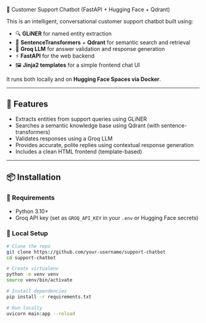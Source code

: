  🧠 Customer Support Chatbot (FastAPI + Hugging Face + Qdrant)

This is an intelligent, conversational customer support chatbot built using:

- 🔍 **GLiNER** for named entity extraction
- 🧠 **SentenceTransformers** + **Qdrant** for semantic search and retrieval
- 🤖 **Groq LLM** for answer validation and response generation
- ⚡ **FastAPI** for the web backend
- 🖼️ **Jinja2 templates** for a simple frontend chat UI

It runs both locally and on **Hugging Face Spaces via Docker**.

---

## 🚀 Features

- Extracts entities from support queries using GLiNER
- Searches a semantic knowledge base using Qdrant (with sentence-transformers)
- Validates responses using a Groq LLM
- Provides accurate, polite replies using contextual response generation
- Includes a clean HTML frontend (template-based)

---

## 📦 Installation

### 🔧 Requirements

- Python 3.10+
- Groq API key (set as `GROQ_API_KEY` in your `.env` or Hugging Face secrets)

### 🔨 Local Setup

```bash
# Clone the repo
git clone https://github.com/your-username/support-chatbot
cd support-chatbot

# Create virtualenv
python -m venv venv
source venv/bin/activate

# Install dependencies
pip install -r requirements.txt

# Run locally
uvicorn main:app --reload
